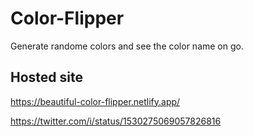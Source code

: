 # Color-Flipper
Generate randome colors and see the color name on go.

## Hosted site

https://beautiful-color-flipper.netlify.app/

https://twitter.com/i/status/1530275069057826816
